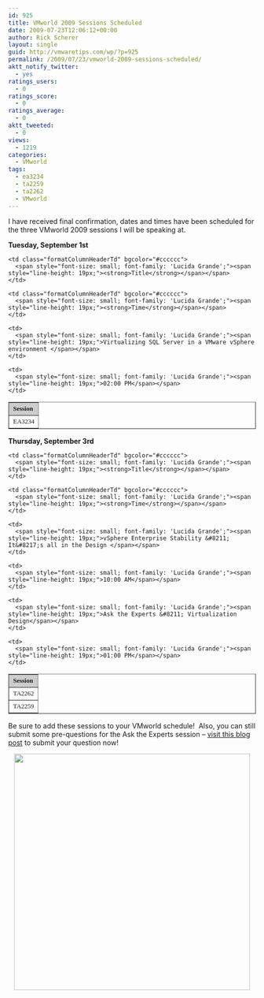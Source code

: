 ```yaml
---
id: 925
title: VMworld 2009 Sessions Scheduled
date: 2009-07-23T12:06:12+00:00
author: Rick Scherer
layout: single
guid: http://vmwaretips.com/wp/?p=925
permalink: /2009/07/23/vmworld-2009-sessions-scheduled/
aktt_notify_twitter:
  - yes
ratings_users:
  - 0
ratings_score:
  - 0
ratings_average:
  - 0
aktt_tweeted:
  - 0
views:
  - 1219
categories:
  - VMworld
tags:
  - ea3234
  - ta2259
  - ta2262
  - VMworld
---
```

I have received final confirmation, dates and times have been scheduled for the three VMworld 2009 sessions I will be speaking at.

**Tuesday, September 1st**

<table class="spaced" border="1" cellspacing="0" cellpadding="3" width="480">
  <tr>
    <td class="formatColumnHeaderTd" bgcolor="#cccccc">
      <span style="font-size: small; font-family: 'Lucida Grande';"><span style="line-height: 19px;"><strong>Session</strong></span></span>
    </td>
    
    <td class="formatColumnHeaderTd" bgcolor="#cccccc">
      <span style="font-size: small; font-family: 'Lucida Grande';"><span style="line-height: 19px;"><strong>Title</strong></span></span>
    </td>
    
    <td class="formatColumnHeaderTd" bgcolor="#cccccc">
      <span style="font-size: small; font-family: 'Lucida Grande';"><span style="line-height: 19px;"><strong>Time</strong></span></span>
    </td>
  </tr>
  
  <tr>
    <td>
      <span style="font-size: small; font-family: 'Lucida Grande';"><span style="line-height: 19px;">EA3234</span></span>
    </td>
    
    <td>
      <span style="font-size: small; font-family: 'Lucida Grande';"><span style="line-height: 19px;">Virtualizing SQL Server in a VMware vSphere environment </span></span>
    </td>
    
    <td>
      <span style="font-size: small; font-family: 'Lucida Grande';"><span style="line-height: 19px;">02:00 PM</span></span>
    </td>
  </tr>
</table>

**Thursday, September 3rd**

<table class="spaced" border="1" cellspacing="0" cellpadding="3" width="480">
  <tr>
    <td class="formatColumnHeaderTd" bgcolor="#cccccc">
      <span style="font-size: small; font-family: 'Lucida Grande';"><span style="line-height: 19px;"><strong>Session</strong></span></span>
    </td>
    
    <td class="formatColumnHeaderTd" bgcolor="#cccccc">
      <span style="font-size: small; font-family: 'Lucida Grande';"><span style="line-height: 19px;"><strong>Title</strong></span></span>
    </td>
    
    <td class="formatColumnHeaderTd" bgcolor="#cccccc">
      <span style="font-size: small; font-family: 'Lucida Grande';"><span style="line-height: 19px;"><strong>Time</strong></span></span>
    </td>
  </tr>
  
  <tr>
    <td>
      <span style="font-size: small; font-family: 'Lucida Grande';"><span style="line-height: 19px;">TA2262</span></span>
    </td>
    
    <td>
      <span style="font-size: small; font-family: 'Lucida Grande';"><span style="line-height: 19px;">vSphere Enterprise Stability &#8211; It&#8217;s all in the Design </span></span>
    </td>
    
    <td>
      <span style="font-size: small; font-family: 'Lucida Grande';"><span style="line-height: 19px;">10:00 AM</span></span>
    </td>
  </tr>
  
  <tr>
    <td>
      <span style="font-size: small; font-family: 'Lucida Grande';"><span style="line-height: 19px;">TA2259</span></span>
    </td>
    
    <td>
      <span style="font-size: small; font-family: 'Lucida Grande';"><span style="line-height: 19px;">Ask the Experts &#8211; Virtualization Design</span></span>
    </td>
    
    <td>
      <span style="font-size: small; font-family: 'Lucida Grande';"><span style="line-height: 19px;">01:00 PM</span></span>
    </td>
  </tr>
</table>

Be sure to add these sessions to your VMworld schedule!  Also, you can still submit some pre-questions for the Ask the Experts session &#8211; <a href="http://vmwaretips.com/wp/2009/07/07/vmworld-2009-ask-the-experts-question-submission/" target="_blank">visit this blog post</a> to submit your question now!

<p style="text-align: center; ">
  <a href="http://www.vmworld.com/registration.jspa" target="_blank"><img class="aligncenter" style="text-align: auto;" src="http://www.vmworld.com/images/vmw09/hero_vmworld2009.gif" alt="" width="480" /></a>
</p>